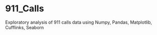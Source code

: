 # 911_Calls
Exploratory analysis of 911 calls data using Numpy, Pandas, Matplotlib, Cufflinks, Seaborn




